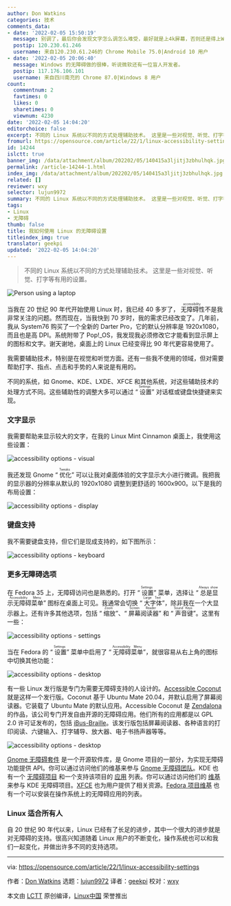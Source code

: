 ```yaml
---
author: Don Watkins
categories: 技术
comments_data:
- date: '2022-02-05 15:50:19'
  message: 别调了，最后你会发现文字怎么调怎么难受，最好就是上4k屏幕，否则还是得上Windows。
  postip: 120.230.61.246
  username: 来自120.230.61.246的 Chrome Mobile 75.0|Android 10 用户
- date: '2022-02-05 20:06:40'
  message: Windows 的无障碍做的很棒，听说微软还有一位盲人开发者。
  postip: 117.176.106.101
  username: 来自四川南充的 Chrome 87.0|Windows 8 用户
count:
  commentnum: 2
  favtimes: 0
  likes: 0
  sharetimes: 0
  viewnum: 4230
date: '2022-02-05 14:04:20'
editorchoice: false
excerpt: 不同的 Linux 系统以不同的方式处理辅助技术。 这里是一些对视觉、听觉、打字等有用的设置。
fromurl: https://opensource.com/article/22/1/linux-accessibility-settings
id: 14244
islctt: true
banner_img: /data/attachment/album/202202/05/140415a3ljitj3zbhulhqk.jpg
permalink: /article-14244-1.html
index_img: /data/attachment/album/202202/05/140415a3ljitj3zbhulhqk.jpg.thumb.jpg
related: []
reviewer: wxy
selector: lujun9972
summary: 不同的 Linux 系统以不同的方式处理辅助技术。 这里是一些对视觉、听觉、打字等有用的设置。
tags:
- Linux
- 无障碍
thumb: false
title: 我如何使用 Linux 的无障碍设置
titleindex_img: true
translator: geekpi
updated: '2022-02-05 14:04:20'
---
```



> 
> 不同的 Linux 系统以不同的方式处理辅助技术。 这里是一些对视觉、听觉、打字等有用的设置。
> 
> 
> 


![](/data/attachment/album/202202/05/140415a3ljitj3zbhulhqk.jpg "Person using a laptop")


当我在 20 世纪 90 年代开始使用 Linux 时，我已经 40 多岁了，<ruby> 无障碍性 <rt>  accessibility </rt></ruby>不是我非常关注的问题。然而现在，当我快到 70 岁时，我的需求已经改变了。几年前，我从 System76 购买了一个全新的 Darter Pro，它的默认分辨率是 1920x1080，而且也是高 DPI。系统附带了 Pop!\_OS，我发现我必须修改它才能看到显示屏上的图标和文字。谢天谢地，桌面上的 Linux 已经变得比 90 年代更容易使用了。


我需要辅助技术，特别是在视觉和听觉方面。还有一些我不使用的领域，但对需要帮助打字、指点、点击和手势的人来说是有用的。


不同的系统，如 Gnome、KDE、LXDE、XFCE 和其他系统，对这些辅助技术的处理方式不同。这些辅助性的调整大多可以通过 “<ruby> 设置 <rt>  Settings </rt></ruby>” 对话框或键盘快捷键来实现。


### 文字显示


我需要帮助来显示较大的文字，在我的 Linux Mint Cinnamon 桌面上，我使用这些设置：


![accessibility options - visual](/data/attachment/album/202202/05/140422x2m41gmkvw4bk473.png "accessibility options - visual")


我还发现 Gnome “<ruby> 优化 <rt>  Tweaks </rt></ruby>” 可以让我对桌面体验的文字显示大小进行微调。我把我的显示器的分辨率从默认的 1920x1080 调整到更舒适的 1600x900。以下是我的布局设置：


![accessibility options - display](/data/attachment/album/202202/05/140422rfopalqhh74ppgjh.png "accessibility options - display")


### 键盘支持


我不需要键盘支持，但它们是现成支持的，如下图所示：


![accessibility options - keyboard](/data/attachment/album/202202/05/140423eg6vv9gn9dmqu0wz.png "accessibility options - keyboard")


### 更多无障碍选项


在 Fedora 35 上，无障碍访问也是熟悉的。打开 “<ruby> 设置 <rt>  Settings </rt></ruby>” 菜单，选择让 “<ruby> 总是显示无障碍菜单 <rt>  Always show Accessibility Menu </rt></ruby>” 图标在桌面上可见。我通常会切换 “<ruby> 大字体 <rt>  Large Text </rt></ruby>”，除非我在一个大显示器上。还有许多其他选项，包括 “<ruby> 缩放 <rt>  Zoom </rt></ruby>”、“<ruby> 屏幕阅读器 <rt>  Screen Reader </rt></ruby>” 和 “<ruby> 声音键 <rt>  Sound Keys </rt></ruby>”。这里有一些：


![accessibility options - settings](/data/attachment/album/202202/05/140423gl8bgymc8bg30hto.png "accessibility options - settings")


当在 Fedora 的 “<ruby> 设置 <rt>  Settings </rt></ruby>” 菜单中启用了 “<ruby> 无障碍菜单 <rt>  Accessibility Menu </rt></ruby>”，就很容易从右上角的图标中切换其他功能：


![accessibility options - desktop](/data/attachment/album/202202/05/140423vk7bwtrtbiskspwb.png "accessibility options - desktop")


有一些 Linux 发行版是专门为需要无障碍支持的人设计的。[Accessible Coconut](https://zendalona.com/accessible-coconut/) 就是这样一个发行版。Coconut 基于 Ubuntu Mate 20.04，并默认启用了屏幕阅读器。它装载了 Ubuntu Mate 的默认应用。Accessible Coconut 是 [Zendalona](https://zendalona.com/) 的作品，该公司专门开发自由开源的无障碍应用。他们所有的应用都是以 GPL 2.0 许可证发布的，包括 [iBus-Braille](https://github.com/zendalona/ibus-braille)。该发行版包括屏幕阅读器、各种语言的打印阅读、六键输入、打字辅导、放大器、电子书扬声器等等。


![accessibility options - desktop](/data/attachment/album/202202/05/140424mtf547525v5v595a.png "accessibility options - desktop")


[Gnome 无障碍套件](https://en.wikipedia.org/wiki/Accessibility_Toolkit) 是一个开源软件库，是 Gnome 项目的一部分，为实现无障碍功能提供 API。你可以通过访问他们的维基来参与 [Gnome 无障碍团队](https://wiki.gnome.org/Accessibility)。KDE 也有一个 [无障碍项目](https://community.kde.org/Accessibility#KDE_Accessibility_Project) 和一个支持该项目的 [应用](https://userbase.kde.org/Applications/Accessibility) 列表。你可以通过访问他们的 [维基](https://community.kde.org/Get_Involved/accessibility) 来参与 KDE 无障碍项目。[XFCE](https://docs.xfce.org/xfce/xfce4-settings/accessibility) 也为用户提供了相关资源。[Fedora 项目维基](https://fedoraproject.org/wiki/Docs/Beats/Accessibility#Using_Fedora.27s_Accessibility_Tools) 也有一个可以安装在操作系统上的无障碍应用的列表。


### Linux 适合所有人


自 20 世纪 90 年代以来，Linux 已经有了长足的进步，其中一个很大的进步就是对无障碍的支持。很高兴知道随着 Linux 用户的不断变化，操作系统也可以和我们一起变化，并做出许多不同的支持选项。




---


via: <https://opensource.com/article/22/1/linux-accessibility-settings>


作者：[Don Watkins](https://opensource.com/users/don-watkins) 选题：[lujun9972](https://github.com/lujun9972) 译者：[geekpi](https://github.com/geekpi) 校对：[wxy](https://github.com/wxy)


本文由 [LCTT](https://github.com/LCTT/TranslateProject) 原创编译，[Linux中国](https://linux.cn/) 荣誉推出